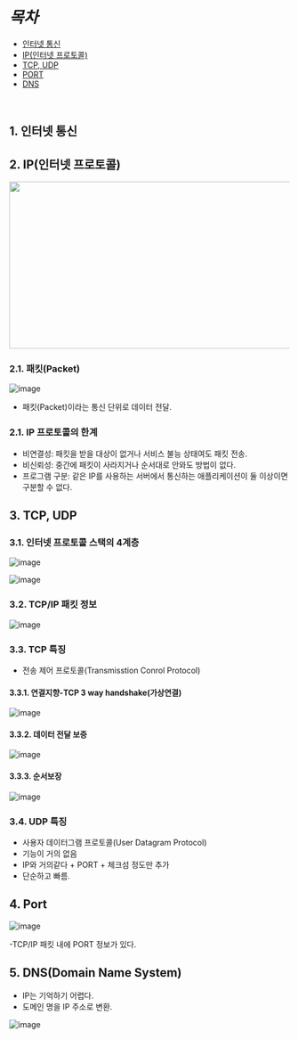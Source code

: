 # ***목차***
- [인터넷 통신]()
- [IP(인터넷 프로토콜)]()
- [TCP, UDP]()
- [PORT]()
- [DNS]()



<br/>

## 1. 인터넷 통신
## 2. IP(인터넷 프로토콜)
<img src="https://user-images.githubusercontent.com/109513458/180629948-c6f3db2f-021c-4c50-9aee-e450799c7884.png" width="600" height="300"/>

### 2.1. 패킷(Packet)

![image](https://user-images.githubusercontent.com/109513458/180629991-9d084a0f-eae5-4a9a-aac5-0f4bf69beae9.png)

- 패킷(Packet)이라는 통신 단위로 데이터 전달.

### 2.1. IP 프로토콜의 한계
- 비연결성: 패킷을 받을 대상이 없거나 서비스 불능 상태여도 패킷 전송.
- 비신뢰성: 중간에 패킷이 사라지거나 순서대로 안와도 방법이 없다.
- 프로그램 구분: 같은 IP를 사용하는 서버에서 통신하는 애플리케이션이 둘 이상이면 구분할 수 없다.

## 3. TCP, UDP
### 3.1. 인터넷 프로토콜 스택의 4계층
![image](https://user-images.githubusercontent.com/109513458/180630082-ea4c2276-7ac2-44b6-b373-ed850ef7edf2.png)

![image](https://user-images.githubusercontent.com/109513458/180630110-10476846-8bab-48d1-8ee8-687ce770b57e.png)

### 3.2. TCP/IP 패킷 정보
![image](https://user-images.githubusercontent.com/109513458/180630124-311ae326-b911-40c9-b80f-a89492e9f56e.png)

### 3.3. TCP 특징
- 전송 제어 프로토콜(Transmisstion Conrol Protocol)
#### 3.3.1. 연결지향-TCP 3 way handshake(가상연결)
![image](https://user-images.githubusercontent.com/109513458/180630167-edd075f1-b9ac-48dd-8113-61877cf7e16e.png)

#### 3.3.2. 데이터 전달 보증
![image](https://user-images.githubusercontent.com/109513458/180630184-827e5f3c-ea07-437a-bf9c-019b38ad61fa.png)

#### 3.3.3. 순서보장
![image](https://user-images.githubusercontent.com/109513458/180630190-fd2a7ea1-4e35-4d93-b085-a0649b71261f.png)

### 3.4. UDP 특징
- 사용자 데이터그램 프로토콜(User Datagram Protocol)
- 기능이 거의 없음
- IP와 거의같다 + PORT + 체크섬 정도만 추가
- 단순하고 빠름.

## 4. Port

![image](https://user-images.githubusercontent.com/109513458/180633749-676dfca6-b1cc-440b-a853-aed32590ed4d.png)

-TCP/IP 패킷 내에 PORT 정보가 있다.

## 5. DNS(Domain Name System)
- IP는 기억하기 어렵다.
- 도메인 명을 IP 주소로 변환.

![image](https://user-images.githubusercontent.com/109513458/180633794-a077c2a3-a699-4cb3-9be3-c82dd72c5045.png)



















